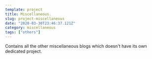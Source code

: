 ```yaml
---
template: project
title: Miscellaneous.
slug: project-miscellaneous
date: "2020-03-30T23:46:37.121Z"
category: miscellaneous
tags: ["others"]
---
```


Contains all the other miscellaneous blogs which doesn't have its own dedicated project.
